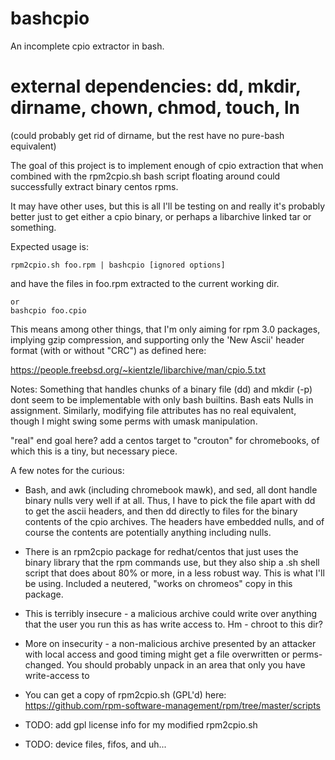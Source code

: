 # bashcpio
An incomplete cpio extractor in bash.

# external dependencies:  dd, mkdir, dirname, chown, chmod, touch, ln
 (could probably get rid of dirname, but the rest have no pure-bash equivalent)

The goal of this project is to implement enough of cpio extraction that 
when combined with the rpm2cpio.sh bash script floating around could 
successfully extract binary centos rpms.

It may have other uses, but this is all I'll be testing on and really it's
probably better just to get either a cpio binary, or perhaps a libarchive 
linked tar or something.

Expected usage is:

    rpm2cpio.sh foo.rpm | bashcpio [ignored options] 

and have the files in foo.rpm extracted to the current working dir.

    or
    bashcpio foo.cpio

This means among other things, that I'm only aiming for rpm 3.0 packages,
implying gzip compression, and supporting only the 'New Ascii' header
format (with or without "CRC") as defined here:

https://people.freebsd.org/~kientzle/libarchive/man/cpio.5.txt

Notes:  Something that handles chunks of a binary file (dd) and mkdir (-p) dont seem to be 
implementable with only bash builtins. Bash eats Nulls in assignment. Similarly, modifying 
file attributes has no real equivalent, though I might swing some perms with umask manipulation.

"real" end goal here?  add a centos target to "crouton" for chromebooks,
of which this is a tiny, but necessary piece.


A few notes for the curious:

*   Bash, and awk (including chromebook mawk), and sed, all dont handle
binary nulls very well if at all.  Thus, I have to pick the file apart
with dd to get the ascii headers, and then dd directly to files for the
binary contents of the cpio archives. The headers have embedded nulls, and
of course the contents are potentially anything including nulls.

*   There is an rpm2cpio package for redhat/centos that just uses the 
binary library that the rpm commands use, but they also ship a .sh 
shell script that does about 80% or more, in a less robust way.  This is 
what I'll be using.  Included a neutered, "works on chromeos" copy in this
package.

*   This is terribly insecure - a malicious archive could write over anything
that the user you run this as has write access to. Hm - chroot to this dir?

*   More on insecurity - a non-malicious archive presented by an attacker with 
local access and good timing might get a file overwritten or perms-changed. 
You should probably unpack in an area that only you have write-access to 

* You can get a copy of rpm2cpio.sh (GPL'd) here: https://github.com/rpm-software-management/rpm/tree/master/scripts

*    TODO:  add gpl license info for my modified rpm2cpio.sh
*    TODO:  device files, fifos, and uh... 
